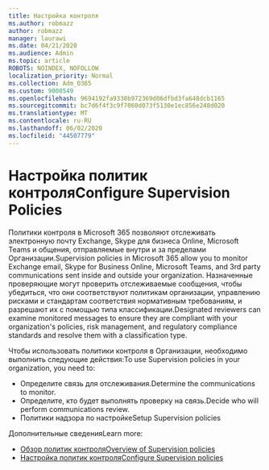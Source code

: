 ```yaml
---
title: Настройка контроля
ms.author: robmazz
author: robmazz
manager: laurawi
ms.date: 04/21/2020
ms.audience: Admin
ms.topic: article
ROBOTS: NOINDEX, NOFOLLOW
localization_priority: Normal
ms.collection: Adm_O365
ms.custom: 9000549
ms.openlocfilehash: 9694192fa9338b972369d06dfbd3fa648dcb1165
ms.sourcegitcommit: bc7d6f4f3c9f7060d073f5130e1ec856e248d020
ms.translationtype: MT
ms.contentlocale: ru-RU
ms.lasthandoff: 06/02/2020
ms.locfileid: "44507779"
---
```

# <a name="configure-supervision-policies"></a><span data-ttu-id="ffeb6-102">Настройка политик контроля</span><span class="sxs-lookup"><span data-stu-id="ffeb6-102">Configure Supervision Policies</span></span>

<span data-ttu-id="ffeb6-103">Политики контроля в Microsoft 365 позволяют отслеживать электронную почту Exchange, Skype для бизнеса Online, Microsoft Teams и общения, отправляемые внутри и за пределами Организации.</span><span class="sxs-lookup"><span data-stu-id="ffeb6-103">Supervision policies in Microsoft 365 allow you to monitor Exchange email, Skype for Business Online, Microsoft Teams, and 3rd party communications sent inside and outside your organization.</span></span> <span data-ttu-id="ffeb6-104">Назначенные проверяющие могут проверить отслеживаемые сообщения, чтобы убедиться, что они соответствуют политикам организации, управлению рисками и стандартам соответствия нормативным требованиям, и разрешают их с помощью типа классификации.</span><span class="sxs-lookup"><span data-stu-id="ffeb6-104">Designated reviewers can examine monitored messages to ensure they are compliant with your organization's policies, risk management, and regulatory compliance standards and resolve them with a classification type.</span></span>

<span data-ttu-id="ffeb6-105">Чтобы использовать политики контроля в Организации, необходимо выполнить следующие действия:</span><span class="sxs-lookup"><span data-stu-id="ffeb6-105">To use Supervision policies in your organization, you need to:</span></span>

- <span data-ttu-id="ffeb6-106">Определите связь для отслеживания.</span><span class="sxs-lookup"><span data-stu-id="ffeb6-106">Determine the communications to monitor.</span></span>
- <span data-ttu-id="ffeb6-107">Определите, кто будет выполнять проверку на связь.</span><span class="sxs-lookup"><span data-stu-id="ffeb6-107">Decide who will perform communications review.</span></span>
- <span data-ttu-id="ffeb6-108">Политики надзора по настройке</span><span class="sxs-lookup"><span data-stu-id="ffeb6-108">Setup Supervision policies</span></span>

<span data-ttu-id="ffeb6-109">Дополнительные сведения</span><span class="sxs-lookup"><span data-stu-id="ffeb6-109">Learn more:</span></span>

- [<span data-ttu-id="ffeb6-110">Обзор политик контроля</span><span class="sxs-lookup"><span data-stu-id="ffeb6-110">Overview of Supervision policies</span></span>](https://docs.microsoft.com/microsoft-365/compliance/supervision-policies)
- [<span data-ttu-id="ffeb6-111">Настройка политик контроля</span><span class="sxs-lookup"><span data-stu-id="ffeb6-111">Configure Supervision policies</span></span>](https://docs.microsoft.com/microsoft-365/compliance/configure-supervision-policies)
